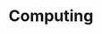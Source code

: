 ---
title: Computing
key: computing
index: 10
output: true
layout: category
show_categories: false
---
